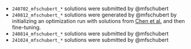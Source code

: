 - `240702_mfschubert_*` solutions were submitted by @mfschubert
- `240812_mfschubert_*` solutions were generated by @mfschubert by initializing an optimization run with solutions from [Chen et al.](https://www.nature.com/articles/s41467-023-38185-2) and then fine-tuning.
- `240814_mfschubert_*` solutions were submitted by @mfschubert
- `241024_mfschubert_*` solutions were submitted by @mfschubert
